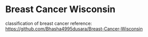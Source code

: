 # Breast Cancer Wisconsin 
classification of breast cancer 
reference: https://github.com/Bhasha4995dusara/Breast-Cancer-Wisconsin

